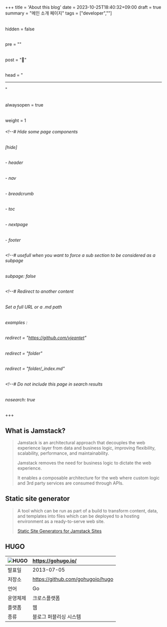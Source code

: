 +++
title = 'About this blog'
date = 2023-10-25T18:40:32+09:00
draft = true
summary = "메인 소개 페이지"
tags = ["developer",""]

###### <!--Hide this page from menu-->
hidden = false
###### <!--Prefix menu label with a text, an html...-->
pre = ""
###### <!--Suffix menu label with a text, an html...-->
post = "👋"
###### <!--Display this before the menu entry-->
head = "<hr/>"
###### <!--Keep this menu opened by default-->
alwaysopen = true
###### <!--# order sections-->
weight = 1
###### <!--# Hide some page components
###### [hide]
###### - header
###### - nav
###### - breadcrumb
###### - toc
###### - nextpage
###### - footer

###### <!--# usefull when you want to force a sub section to be considered as a subpage
###### subpage: false 

###### <!--# Redirect to another content
###### Set a full URL or a .md path
###### examples : 
######  redirect = "https://github.com/vjeantet" 
######  redirect = "folder" 
######  redirect = "folder/_index.md" 

###### <!--# Do not include this page in search results
###### nosearch: true
+++

## What is Jamstack?

>Jamstack is an architectural approach that decouples the web experience layer from data and business logic, improving flexibility, scalability, performance, and maintainability.
>
>Jamstack removes the need for business logic to dictate the web experience.
>
>It enables a composable architecture for the web where custom logic and 3rd party services are consumed through APIs.

## Static site generator

>A tool which can be run as part of a build to transform content, data, and templates into files which can be deployed to a hosting environment as a ready-to-serve web site.
>
>[Static Site Generators for Jamstack Sites](https://jamstack.org/generators/)

## HUGO

|![HUGO](https://upload.wikimedia.org/wikipedia/commons/thumb/a/af/Logo_of_Hugo_the_static_website_generator.svg/120px-Logo_of_Hugo_the_static_website_generator.svg.png "HUGO")|https://gohugo.io/|
|----|:---|
|발표일|2013-07-05|
|저장소|https://github.com/gohugoio/hugo|
|언어|Go|
|운영체제|크로스플랫폼|
|플랫폼|웹|
|종류|블로그 퍼블리싱 시스템|
